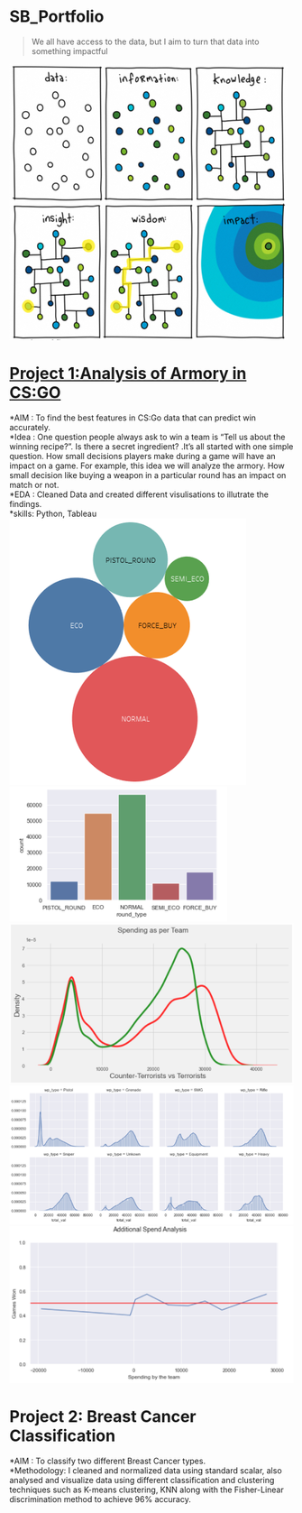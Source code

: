 # SB_Portfolio
>We all have access to the data, but I aim to turn that data into something impactful  

![](https://github.com/sagar2bhujbal/SB_portfolio/blob/main/images/Esports_1.png)

# [Project 1:Analysis of Armory in CS:GO ](https://github.com/sagar2bhujbal/ESPORT)
*AIM  : To find the best features in CS:Go data that can predict win accurately.  
*Idea : One question people always ask to win a team is “Tell us about the winning recipe?”. Is there a secret ingredient? .It’s all started with one simple question. How small decisions players make during a game will have an impact on a game. For example, this idea we will analyze the armory. How small decision like buying a weapon in a particular round has an impact on match or not.  
*EDA  : Cleaned Data and created different visulisations to illutrate the findings.  
*skills: Python, Tableau  
![Occurance of each round types](https://github.com/sagar2bhujbal/SB_portfolio/blob/main/images/Esports_2.png)
![Occurance of each round types](https://github.com/sagar2bhujbal/SB_portfolio/blob/main/images/Esports_3.png)
![](https://github.com/sagar2bhujbal/SB_portfolio/blob/main/images/Esports_4.png)
![](https://github.com/sagar2bhujbal/SB_portfolio/blob/main/images/Esports_5.png)
![](https://github.com/sagar2bhujbal/SB_portfolio/blob/main/images/Esports_6.png)

# Project 2: Breast Cancer Classification
*AIM : To classify two different Breast Cancer types.  
*Methodology: I cleaned and normalized data using standard scalar, also analysed and visualize data using different classification and clustering techniques such as K-means clustering, KNN along with the Fisher-Linear discrimination method to achieve 96% accuracy.  





